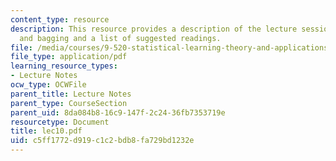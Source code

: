 ```yaml
---
content_type: resource
description: This resource provides a description of the lecture session on boosting
  and bagging and a list of suggested readings.
file: /media/courses/9-520-statistical-learning-theory-and-applications-spring-2006/c5ff1772d919c1c2bdb8fa729bd1232e_lec10.pdf
file_type: application/pdf
learning_resource_types:
- Lecture Notes
ocw_type: OCWFile
parent_title: Lecture Notes
parent_type: CourseSection
parent_uid: 8da084b8-16c9-147f-2c24-36fb7353719e
resourcetype: Document
title: lec10.pdf
uid: c5ff1772-d919-c1c2-bdb8-fa729bd1232e
---
```


